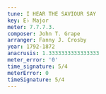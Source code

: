 ```yaml
---
tune: I HEAR THE SAVIOUR SAY
key: E♭ Major
meter: 7.7.7.3.
composer: John T. Grape
arranger: Fanny J. Crosby
year: 1792-1872
anacrusis: 1.3333333333333333
meter_error: '0'
time_signature: 5/4
meterError: 0
timeSignature: 5/4
---
```

